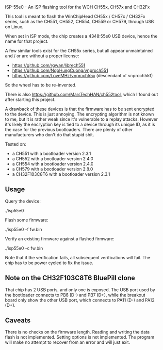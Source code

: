 ISP-55e0 - An ISP flashing tool for the WCH CH55x, CH57x and CH32Fx

This tool is meant to flash the WinChipHead CH55x / CH57x / CH32Fx
series, such as the CH551, CH552, CH554, CH559 or CH579, through USB
on Linux.

When set in ISP mode, the chip creates a 4348:55e0 USB device, hence
the name for that project.

A few similar tools exist for the CH55x series, but all appear
unmaintained and / or are without a proper license:

  * https://github.com/rgwan/librech551
  * https://github.com/NgoHungCuong/vnproch551
  * https://github.com/LoveMHz/vnproch55x   (descendant of vnproch551)

So the wheel has to be re-invented.

There is also https://github.com/MarsTechHAN/ch552tool, which I found
out after starting this project.

A drawback of these devices is that the firmware has to be sent
encrypted to the device. This is just annoying. The encrypting
algorithm is not known to me, but it is rather weak since it's
vulnerable to a replay attacks. However it's likely the encryption key
is tied to a device through its unique ID, as it is the case for the
previous bootloaders. There are plenty of other manufacturers who
don't do that stupid shit.

Tested on:
- a CH551 with a bootloader version 2.3.1
- a CH552 with a bootloader version 2.4.0
- a CH554 with a bootloader version 2.4.0
- a CH579 with a bootloader version 2.8.0
- a CH32F103C8T6 with a bootloader version 2.3.1


Usage
-----

Query the device:

  ./isp55e0

Flash some firmware:

  ./isp55e0 -f fw.bin

Verify an existing firmware against a flashed firmware:

  ./isp55e0 -c fw.bin

Note that if the verification fails, all subsequent verifications will
fail. The chip has to be power cycled to fix the issue.


Note on the CH32F103C8T6 BluePill clone
---------------------------------------

That chip has 2 USB ports, and only one is exposed. The USB port used
by the bootloader connects to PB6 (D-) and PB7 (D+), while the
breakout board only show the other USB port, which connects to PA11
(D-) and PA12 (D+).


Caveats
-------

There is no checks on the firmware length.
Reading and writing the data flash is not implemented.
Setting options is not implemented.
The program will make no attempt to recover from an error and will
just exit.
